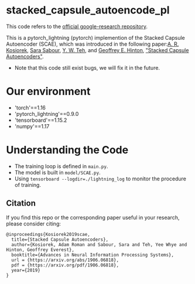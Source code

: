 # stacked_capsule_autoencode_pl
This code refers to the [official google-research repository](https://github.com/google-research/google-research/tree/master/stacked_capsule_autoencoders).

This is a pytorch_lightning (pytorch) implemention of the Stacked Capsule Autoencoder (SCAE), which was introduced in the following paper:[A. R. Kosiorek](http://akosiorek.github.io/), [Sara Sabour](https://ca.linkedin.com/in/sara-sabour-63019132), [Y. W. Teh](https://www.stats.ox.ac.uk/~teh/), and [Geoffrey E. Hinton](https://vectorinstitute.ai/team/geoffrey-hinton/), ["Stacked Capsule Autoencoders"](https://arxiv.org/abs/1906.06818).

* Note that this code still exist bugs, we will fix it in the future. 


# Our environment
 * 'torch'==1.16
 * 'pytorch_lightning'==0.9.0
 * 'tensorboard'==1.15.2
 * 'numpy'==1.17

# Understanding the Code
  * The training loop is defined in `main.py`.
  * The model is built in `model/SCAE.py`.
  * Using `tensorboard --logdir=./lightning_log` to monitor the procedure of training.

## Citation

If you find this repo or the corresponding paper useful in your research, please consider citing:

    @inproceedings{Kosiorek2019scae,
      title={Stacked Capsule Autoencoders},
      author={Kosiorek, Adam Roman and Sabour, Sara and Teh, Yee Whye and Hinton, Geoffrey Everest},
      booktitle={Advances in Neural Information Processing Systems},
      url = {https://arxiv.org/abs/1906.06818},
      pdf = {https://arxiv.org/pdf/1906.06818},
      year={2019}
    }



